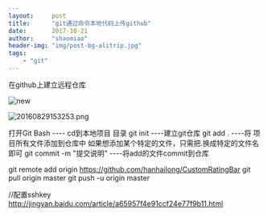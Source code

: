 ```yaml
---
layout:     post
title:      "git通过命令本地代码上传github"
date:       2017-10-21
author:     "shaomiao"
header-img: "img/post-bg-alitrip.jpg"
tags:
    - "git"
---
```

在github上建立远程仓库


![new](http://upload-images.jianshu.io/upload_images/2590671-3c5e7b7fdca9a1b4.png?imageMogr2/auto-orient/strip%7CimageView2/2/w/1240)

![20160829153253.png](http://upload-images.jianshu.io/upload_images/2590671-d16f18097e411c50.png?imageMogr2/auto-orient/strip%7CimageView2/2/w/1240)



打开Git Bash  ---- cd到本地项目 目录 
git init  ----建立git仓库
git add . ----将 项目所有文件添加到仓库中  如果想添加某个特定的文件，只需把.换成特定的文件名即可
git commit -m "提交说明" ----将add的文件commit到仓库


git remote add origin https://github.com/hanhailong/CustomRatingBar
git pull origin master
git push -u origin master

//配置sshkey
http://jingyan.baidu.com/article/a65957f4e91ccf24e77f9b11.html


